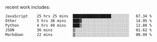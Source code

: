 
<!--<img width="1415" height="100" alt="blu" src="https://github.com/rdsilva01/rdsilva01/assets/101207588/deb060e5-d035-4f09-b511-e3f50605b207">-->

<!-- \> Enthusiastic about developing and building solutions <br>
\> Computer Science and Engineering @ UBI -->

<!-- <a href="https://www.rodrigosilva.live/">personal website</a> 🏁 -->

<!-- ![](https://komarev.com/ghpvc/?username=rdsilva01) -->

recent work includes:
<!--START_SECTION:waka-->

```txt
JavaScript    25 hrs 25 mins  █████████████████░░░░░░░░   67.34 %
Other         5 hrs 38 mins   ███▓░░░░░░░░░░░░░░░░░░░░░   14.95 %
Python        4 hrs 49 mins   ███▒░░░░░░░░░░░░░░░░░░░░░   12.80 %
JSON          36 mins         ▒░░░░░░░░░░░░░░░░░░░░░░░░   01.62 %
Markdown      22 mins         ▒░░░░░░░░░░░░░░░░░░░░░░░░   00.99 %
```

<!--END_SECTION:waka-->

